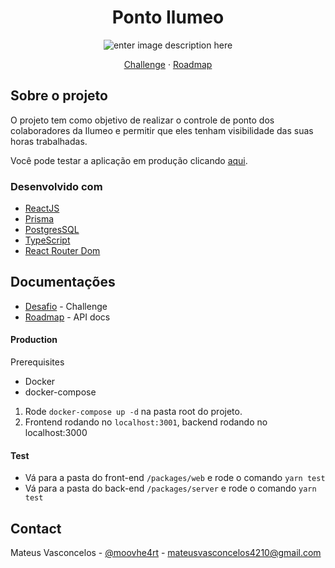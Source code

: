 <div align="center">
  <h1 align="center">Ponto Ilumeo</h1>

![enter image description here](https://i.imgur.com/ZPNmAUZ.png)

  <p align="center">
    <a href="/DOCUMENTATION/CHALLENGE.md">Challenge</a>
    ·
    <a href="/DOCUMENTATION/ROADMAP.md">Roadmap</a>
  </p>
</div>

## Sobre o projeto

O projeto tem como objetivo de realizar o controle de ponto dos colaboradores da Ilumeo e permitir que eles tenham visibilidade das suas horas trabalhadas.

Você pode testar a aplicação em produção clicando [aqui](http://pontoilumeo.sytes.net/).

### Desenvolvido com

- [ReactJS](https://react.dev/)
- [Prisma](https://www.prisma.io/)
- [PostgresSQL](https://www.postgresql.org/)
- [TypeScript](https://www.typescriptlang.org/)
- [React Router Dom](https://reactrouter.com/en/main)

## Documentações

- [Desafio](./DOCUMENTATION/CHALLENGE.md) - Challenge
- [Roadmap](./DOCUMENTATION/API.md) - API docs

#### Production

Prerequisites

- Docker
- docker-compose

1. Rode `docker-compose up -d` na pasta root do projeto.
2. Frontend rodando no `localhost:3001`, backend rodando no localhost:3000

#### Test

- Vá para a pasta do front-end `/packages/web` e rode o comando `yarn test`
- Vá para a pasta do back-end `/packages/server` e rode o comando `yarn test`

## Contact

Mateus Vasconcelos - [@moovhe4rt](https://twitter.com/moovhe4rt) - mateusvasconcelos4210@gmail.com
